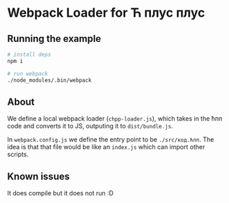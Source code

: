 # Webpack Loader for Ћ плус плус

## Running the example

```sh
# install deps
npm i

# run webpack
./node_modules/.bin/webpack
```

## About

We define a local webpack loader (`chpp-loader.js`), which takes in the ћпп code and converts it to JS, outputing it to `dist/bundle.js`.

In `webpack.config.js` we define the entry point to be `./src/код.ћпп`. The idea is that that file would be like an `index.js` which can import other scripts.

## Known issues

It does compile but it does not run :D